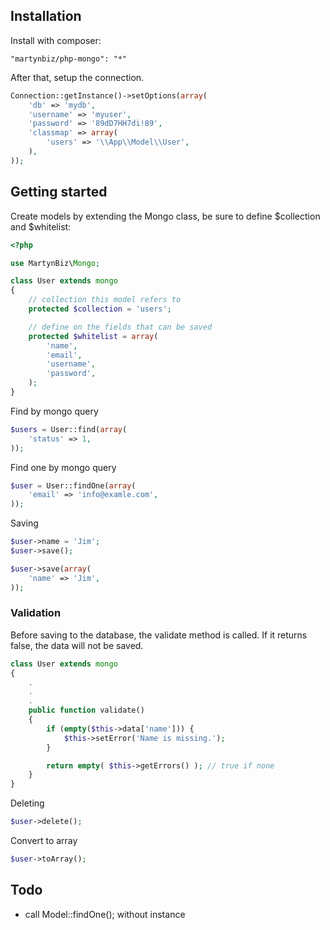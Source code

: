 ## Installation ##

Install with composer:

```
"martynbiz/php-mongo": "*"
```

After that, setup the connection.

```php
Connection::getInstance()->setOptions(array(
    'db' => 'mydb',
    'username' => 'myuser',
    'password' => '89dD7HH7di!89',
    'classmap' => array(
        'users' => '\\App\\Model\\User',
    ),
));
```

## Getting started ##

Create models by extending the Mongo class, be sure to define $collection and $whitelist:

```php
<?php

use MartynBiz\Mongo;

class User extends mongo
{
    // collection this model refers to
    protected $collection = 'users';

    // define on the fields that can be saved
    protected $whitelist = array(
        'name',
        'email',
        'username',
        'password',
    );
}
```

Find by mongo query

```php
$users = User::find(array(
    'status' => 1,
));
```

Find one by mongo query

```php
$user = User::findOne(array(
    'email' => 'info@examle.com',
));
```

Saving

```php
$user->name = 'Jim';
$user->save();
```

```php
$user->save(array(
    'name' => 'Jim',
));
```

### Validation ###

Before saving to the database, the validate method is called. If it returns false,
the data will not be saved.

```php
class User extends mongo
{
    .
    .
    .
    public function validate()
    {
        if (empty($this->data['name'])) {
            $this->setError('Name is missing.');
        }

        return empty( $this->getErrors() ); // true if none
    }
}
```

Deleting

```php
$user->delete();
```

Convert to array

```php
$user->toArray();
```

## Todo ##

* call Model::findOne(); without instance
